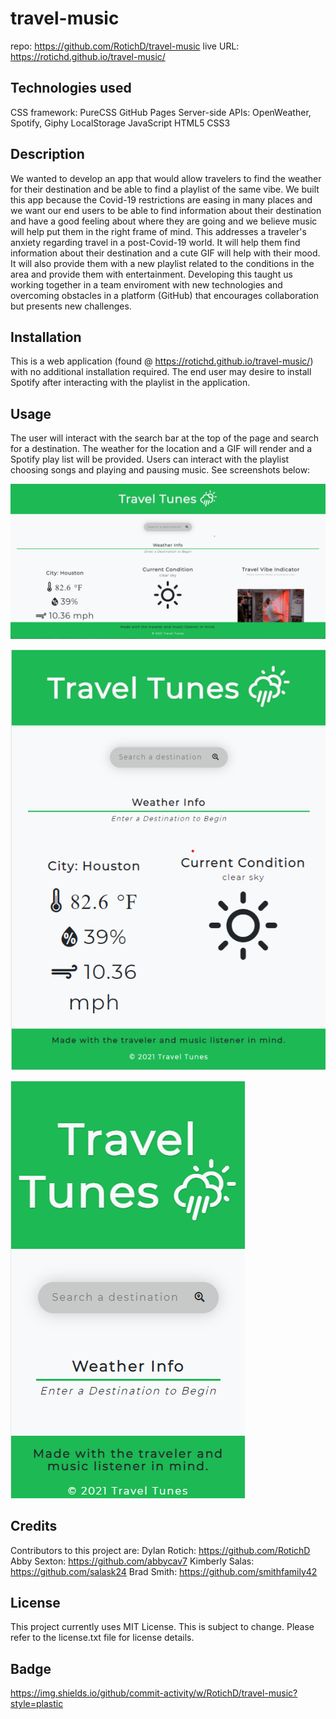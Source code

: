 # travel-music
repo: https://github.com/RotichD/travel-music
live URL: https://rotichd.github.io/travel-music/

## Technologies used
CSS framework: PureCSS
GitHub Pages
Server-side APIs: OpenWeather, Spotify, Giphy
LocalStorage
JavaScript
HTML5
CSS3

## Description
We wanted to develop an app that would allow travelers to find the weather for their destination and be able to find a playlist of the same vibe. We built this app because the Covid-19 restrictions are easing in many places and we want our end users to be able to find information about their destination and have a good feeling about where they are going and we believe music will help put them in the right frame of mind.
This addresses a traveler's anxiety regarding travel in a post-Covid-19 world. It will help them find information about their destination and a cute GIF will help with their mood. It will also provide them with a new playlist related to the conditions in the area and provide them with entertainment.
Developing this taught us working together in a team enviroment with new technologies and overcoming obstacles in a platform (GitHub) that encourages collaboration but presents new challenges.

## Installation
This is a web application (found @ https://rotichd.github.io/travel-music/) with no additional installation required. The end user may desire to install Spotify after interacting with the playlist in the application. 

## Usage
The user will interact with the search bar at the top of the page and search for a destination. The weather for the location and a GIF will render and a Spotify play list will be provided. Users can interact with the playlist choosing songs and playing and pausing music. See screenshots below:

![](2021-05-05-14-15-30.png)

![](2021-05-05-14-16-49.png)

![](2021-05-05-14-17-02.png)

## Credits
Contributors to this project are: 
Dylan Rotich: https://github.com/RotichD
Abby Sexton: https://github.com/abbycav7
Kimberly Salas: https://github.com/salask24
Brad Smith: https://github.com/smithfamily42

## License
This project currently uses MIT License. This is subject to change. Please refer to the license.txt file for license details.

## Badge
https://img.shields.io/github/commit-activity/w/RotichD/travel-music?style=plastic

